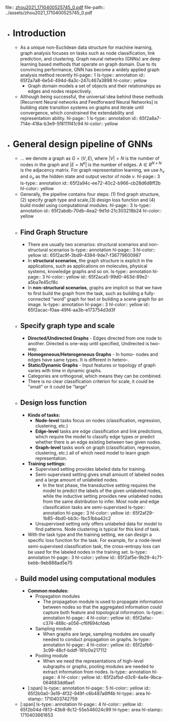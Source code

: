 file:: [zhou2021_1710400525745_0.pdf](../assets/zhou2021_1710400525745_0.pdf)
file-path:: ../assets/zhou2021_1710400525745_0.pdf

- # Introduction
	- As a unique non-Euclidean data structure for machine learning, graph analysis focuses on tasks such as node classiﬁcation, link prediction, and clustering. Graph neural networks (GNNs) are deep learning based methods that operate on graph domain. Due to its convincing performance, GNN has become a widely applied graph analysis method recently
	  hl-page:: 1
	  ls-type:: annotation
	  id:: 65f2a7a8-6e54-494d-8a3c-247c467a3898
	  hl-color:: yellow
		- Graph domain models a set of objects and their relationships as edges and nodes respectively.
	- Although being successful, the universal idea behind these methods [Recurrent Neural networks and Feedforward Neural Networks] is building state transition systems on graphs and iterate until convergence, which constrained the extendability and representation ability.
	  hl-page:: 1
	  ls-type:: annotation
	  id:: 65f2a8a7-714e-416a-b3e9-5f8111f41c94
	  hl-color:: yellow
- # General design pipeline of GNNs
	- ... we denote a graph as $G=(V,E)$, where $|V|=N$ is the number of nodes in the graph and $|E=N^e|$ is the number of edges. $A \in R ^ {N \times N}$ is the adjacency matrix. For graph representation learning, we use $h_v$ and $o_v$ as the hidden state and output vector of node $v$.
	  hl-page:: 3
	  ls-type:: annotation
	  id:: 65f2a94c-ee72-40c2-b966-cb28d6d8ff2b
	  hl-color:: yellow
	- Generally, the pipeline contains four steps: (1) ﬁnd graph structure, (2) specify graph type and scale,(3) design loss function and (4) build model using computational modules.
	  hl-page:: 3
	  ls-type:: annotation
	  id:: 65f2abdb-70db-4ea2-9d1d-21c303218b24
	  hl-color:: yellow
	- ## Find Graph Structure
		- There are usually two scenarios: structural scenarios and non-structural scenarios
		  ls-type:: annotation
		  hl-page:: 3
		  hl-color:: yellow
		  id:: 65f2ac9f-3bd9-4394-9de7-f36779600987
		- In **structural scenarios**, the graph structure is explicit in the applications, such as applications on molecules, physical systems, knowledge graphs and so on.
		  ls-type:: annotation
		  hl-page:: 3
		  hl-color:: yellow
		  id:: 65f2aca5-99d0-463d-89e2-a5ba7e45cf8c
		- In **non-structural scenarios**, graphs are implicit so that we have to ﬁrst build the graph from the task, such as building a fully-connected “word” graph for text or building a scene graph for an image.
		  ls-type:: annotation
		  hl-page:: 3
		  hl-color:: yellow
		  id:: 65f2acac-f0aa-49f4-aa3b-e173754d3d3f
	- ## Specify graph type and scale
		- **Directed/Undirected Graphs** - Edges directed from one node to another. Directed is one-way until specified, Undirected is two-way.
		- **Homogeneous/Heterogeneous Graphs** - In homo- nodes and edges have same types. It is different in hetero-.
		- **Static/Dynamic Graphs** - Input features or topology of graph varies with time in dynamic graphs.
		- Categories are orthogonal, which means they can be combined.
		- There is no clear classification criterion for scale, it could be "small" or it could be "large"
	- ## Design loss function
		- **Kinds of tasks:**
			- **Node-level** tasks focus on nodes (classification, regression, clustering, etc.)
			- **Edge-level** tasks are edge classification and link predictions, which require the model to classify edge types or predict whether there is an edge existing between two given nodes.
			- **Graph-level** tasks work on graph (classification, regression, clustering, etc.) all of which need model to learn graph representation.
		- **Training settings:**
			- Supervised setting provides labeled data for training.
			- Semi-supervised setting gives small amount of labeled nodes and a large amount of unlabeled nodes.
				- In the test phase, the transductive setting requires the model to predict the labels of the given unlabeled nodes, while the inductive setting provides new unlabeled nodes from the same distribution to infer. Most node and edge classiﬁcation tasks are semi-supervised
				  ls-type:: annotation
				  hl-page:: 3
				  hl-color:: yellow
				  id:: 65f2af29-1b85-4bd0-bb3c-1bc51bba42c2
			- Unsupervised setting only offers unlabeled data for model to find patterns. Node clustering is typical for this kind of task.
		- With the task type and the training setting, we can design a speciﬁc loss function for the task. For example, for a node-level semi-supervised classiﬁcation task, the cross-entropy loss can be used for the labeled nodes in the training set.
		  ls-type:: annotation
		  hl-page:: 3
		  hl-color:: yellow
		  id:: 65f2af5e-9b29-4c71-bebb-9eb888ad5e75
	- ## Build model using computational modules
		- **Common modules:**
			- Propagation modules
				- The propagation module is used to propagate information between nodes so that the aggregated information could capture both feature and topological information.
				  ls-type:: annotation
				  hl-page:: 4
				  hl-color:: yellow
				  id:: 65f2afac-c374-488c-a056-cf6f694cfdeb
			- Sampling module
				- When graphs are large, sampling modules are usually needed to conduct propagation on graphs.
				  ls-type:: annotation
				  hl-page:: 4
				  hl-color:: yellow
				  id:: 65f2afb6-3c99-48cf-bddf-191c0e217112
			- Pooling module
				- When we need the representations of high-level subgraphs or graphs, pooling modules are needed to extract information from nodes.
				  ls-type:: annotation
				  hl-page:: 4
				  hl-color:: yellow
				  id:: 65f2afbd-d3c6-4a4e-9bca-064683dd6ae1
		- [:span]
		  ls-type:: annotation
		  hl-page:: 5
		  hl-color:: yellow
		  id:: 65f2b0a0-3e19-4f32-949f-c6b487a8ff4b
		  hl-type:: area
		  hl-stamp:: 1710403742759
	- [:span]
	  ls-type:: annotation
	  hl-page:: 4
	  hl-color:: yellow
	  id:: 65f2b04d-f813-43b8-8c12-55e546024c99
	  hl-type:: area
	  hl-stamp:: 1710403661653